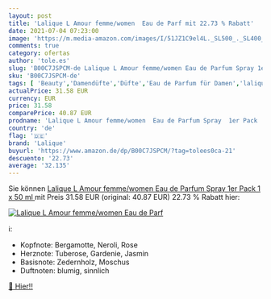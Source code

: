 ```yaml
---
layout: post
title: 'Lalique L Amour femme/women  Eau de Parf mit 22.73 % Rabatt'
date: 2021-07-04 07:23:00
image: 'https://m.media-amazon.com/images/I/51JZ1C9el4L._SL500_._SL400_.jpg'
comments: true
category: ofertas
author: 'tole.es'
slug: 'B00C7JSPCM-de Lalique L Amour femme/women Eau de Parfum Spray 1er Pack 1...'
sku: 'B00C7JSPCM-de'
tags: [ 'Beauty','Damendüfte','Düfte','Eau de Parfum für Damen','lalique', ]
actualPrice: 31.58 EUR
currency: EUR
price: 31.58
comparePrice: 40.87 EUR
prodname: 'Lalique L Amour femme/women  Eau de Parfum Spray  1er Pack  1 x 50 ml '
country: 'de'
flag: '🇩🇪'
brand: 'Lalique'
buyurl: 'https://www.amazon.de/dp/B00C7JSPCM/?tag=tolees0ca-21'
descuento: '22.73'
average: '32.135'
---
```


Sie können [Lalique L Amour femme/women  Eau de Parfum Spray  1er Pack  1 x 50 ml ](https://www.amazon.de/dp/B00C7JSPCM/?tag=tolees0ca-21) mit Preis 31.58 EUR (original: 40.87 EUR) 22.73 % Rabatt hier:

[![Lalique L Amour femme/women  Eau de Parf](https://m.media-amazon.com/images/I/51JZ1C9el4L._SL500_._SL400_.jpg)](https://www.amazon.de/dp/B00C7JSPCM/?tag=tolees0ca-21)

ℹ️:

- Kopfnote: Bergamotte, Neroli, Rose
- Herznote: Tuberose, Gardenie, Jasmin
- Basisnote: Zedernholz, Moschus
- Duftnoten: blumig, sinnlich

[🛒 Hier!!](https://www.amazon.de/dp/B00C7JSPCM/?tag=tolees0ca-21)
